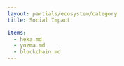 ```yaml
---
layout: partials/ecosystem/category
title: Social Impact

items:
  - hexa.md
  - yozma.md
  - blockchain.md
---
```


